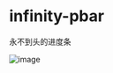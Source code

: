 # infinity-pbar
永不到头的进度条


![image](https://user-images.githubusercontent.com/36320909/154900701-1a334619-12d6-4f2a-89b1-d8bc503d342e.png)
